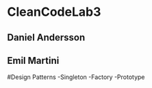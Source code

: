 # CleanCodeLab3
## Daniel Andersson
## Emil Martini

#Design Patterns
-Singleton
-Factory
-Prototype
